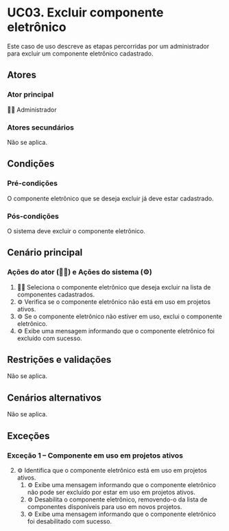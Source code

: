 # UC03. Excluir componente eletrônico

Este caso de uso descreve as etapas percorridas por um administrador para excluir um componente eletrônico cadastrado.

## Atores
### Ator principal
👨‍💼 Administrador

### Atores secundários
Não se aplica.

## Condições
### Pré-condições
O componente eletrônico que se deseja excluir já deve estar cadastrado.

### Pós-condições
O sistema deve excluir o componente eletrônico.

## Cenário principal
### Ações do ator (👨‍💼) e Ações do sistema (⚙️)
1. 👨‍💼 Seleciona o componente eletrônico que deseja excluir na lista de componentes cadastrados.
2. ⚙️ Verifica se o componente eletrônico não está em uso em projetos ativos.
3. ⚙️ Se o componente eletrônico não estiver em uso, exclui o componente eletrônico.
4. ⚙️ Exibe uma mensagem informando que o componente eletrônico foi excluído com sucesso.

## Restrições e validações
Não se aplica.

## Cenários alternativos
Não se aplica.

## Exceções
### Exceção 1 – Componente em uso em projetos ativos
2. ⚙️ Identifica que o componente eletrônico está em uso em projetos ativos.
   1. ⚙️ Exibe uma mensagem informando que o componente eletrônico não pode ser excluído por estar em uso em projetos ativos.
   2. ⚙️ Desabilita o componente eletrônico, removendo-o da lista de componentes disponíveis para uso em novos projetos.
   3. ⚙️ Exibe uma mensagem informando que o componente eletrônico foi desabilitado com sucesso.
